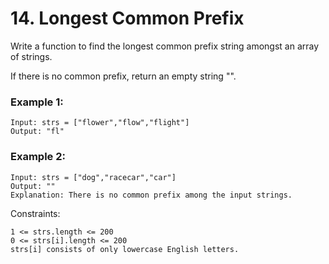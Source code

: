 # 14. Longest Common Prefix


Write a function to find the longest common prefix string amongst an array of strings.

If there is no common prefix, return an empty string "".

 

### Example 1:
```
Input: strs = ["flower","flow","flight"]
Output: "fl"
```

### Example 2:
```
Input: strs = ["dog","racecar","car"]
Output: ""
Explanation: There is no common prefix among the input strings.
 ```

Constraints:
```
1 <= strs.length <= 200
0 <= strs[i].length <= 200
strs[i] consists of only lowercase English letters.
```